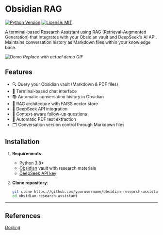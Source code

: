# Obsidian RAG

[![Python Version](https://img.shields.io/badge/python-3.8%2B-blue)](https://www.python.org/)
[![License: MIT](https://img.shields.io/badge/License-MIT-yellow.svg)](https://opensource.org/licenses/MIT)

A terminal-based Research Assistant using RAG (Retrieval-Augmented Generation) that integrates with your Obsidian vault and DeepSeek's AI API. Maintains conversation history as Markdown files within your knowledge base.

![Demo](https://via.placeholder.com/800x400.png?text=Terminal+Demo+Screenshot) *Replace with actual demo GIF*

## Features 

- 🔍 Query your Obsidian vault (Markdown & PDF files)
- 💬 Terminal-based chat interface
- 📚 Automatic conversation history in Obsidian
- 🧠 RAG architecture with FAISS vector store
- 🤖 DeepSeek API integration
- 🔄 Context-aware follow-up questions
- 📂 Automatic PDF text extraction
- 🗂️ Conversation version control through Markdown files

## Installation 

1. **Requirements**:
   - Python 3.8+
   - [Obsidian](https://obsidian.md) vault with research materials
   - [DeepSeek API key](https://platform.deepseek.com/api-keys)

2. **Clone repository**:
   ```bash
   git clone https://github.com/yourusername/obsidian-research-assistant.git
   cd obsidian-research-assistant

---

## References

[Docling](https://docling-project.github.io/docling/usage/enrichments/#formula-understanding)